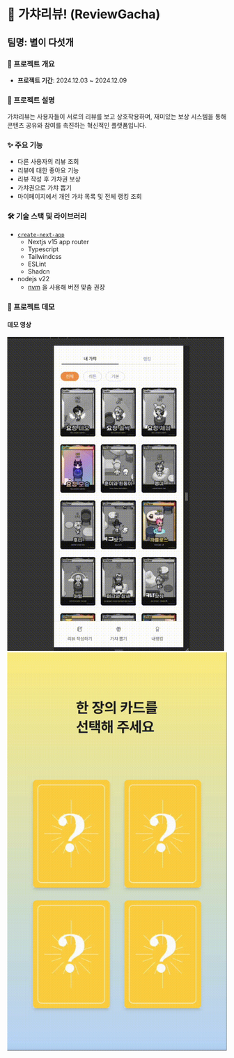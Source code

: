# 🌟 가챠리뷰! (ReviewGacha)
## 팀명: 별이 다섯개

### 🚀 프로젝트 개요
- **프로젝트 기간**: 2024.12.03 ~ 2024.12.09

### 📝 프로젝트 설명
가챠리뷰는 사용자들이 서로의 리뷰를 보고 상호작용하며, 재미있는 보상 시스템을 통해 콘텐츠 공유와 참여를 촉진하는 혁신적인 플랫폼입니다.

### ✨ 주요 기능
- 다른 사용자의 리뷰 조회
- 리뷰에 대한 좋아요 기능
- 리뷰 작성 후 가챠권 보상
- 가챠권으로 가챠 뽑기
- 마이페이지에서 개인 가챠 목록 및 전체 랭킹 조회

### 🛠️ 기술 스택 및 라이브러리

- [`create-next-app`](https://nextjs.org/docs/app/api-reference/cli/create-next-app)
  - Nextjs v15 app router
  - Typescript
  - Tailwindcss
  - ESLint
  - Shadcn
- nodejs v22
  - [nvm](https://github.com/nvm-sh/nvm) 을 사용해 버전 맞춤 권장

### 🎥 프로젝트 데모

#### 데모 영상
![프로젝트 데모](./public/reviewgacha01.gif)
![프로젝트 데모](./public/reviewgacha02.gif)
